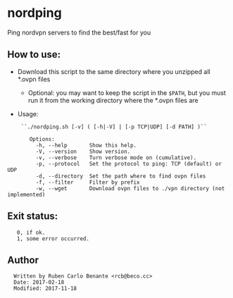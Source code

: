 # nordping

Ping nordvpn servers to find the best/fast for you

## How to use:

- Download this script to the same directory where you unzipped all \*.ovpn files
    - Optional: you may want to keep the script in the `$PATH`, but you must run it from the working directory where the \*.ovpn files are

- Usage:

       ``./nordping.sh [-v] ( [-h|-V] | [-p TCP|UDP] [-d PATH] )``

```
       Options:
         -h, --help       Show this help.
         -V, --version    Show version.
         -v, --verbose    Turn verbose mode on (cumulative).
         -p, --protocol   Set the protocol to ping: TCP (default) or UDP
         -d, --directory  Set the path where to find ovpn files
         -f, --filter     Filter by prefix
         -w, --wget       Download ovpn files to ./vpn directory (not implemented)
```

## Exit status:
       0, if ok.
       1, some error occurred.

## Author
      Written by Ruben Carlo Benante <rcb@beco.cc>  
      Date: 2017-02-18
      Modified: 2017-11-18


